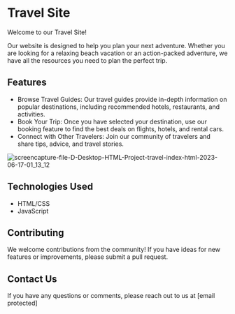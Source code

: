 # Travel Site

Welcome to our Travel Site!

Our website is designed to help you plan your next adventure. Whether you are looking for a relaxing beach vacation or an action-packed adventure, we have all the resources you need to plan the perfect trip.


## Features

- Browse Travel Guides: Our travel guides provide in-depth information on popular destinations, including recommended hotels, restaurants, and activities.
- Book Your Trip: Once you have selected your destination, use our booking feature to find the best deals on flights, hotels, and rental cars.
- Connect with Other Travelers: Join our community of travelers and share tips, advice, and travel stories.

  
![screencapture-file-D-Desktop-HTML-Project-travel-index-html-2023-06-17-01_13_12](https://github.com/aboutmohsin/travel-site/assets/86055307/7868203f-03b0-4e32-916d-ba36c1854500)

## Technologies Used
- HTML/CSS
- JavaScript

## Contributing
We welcome contributions from the community! If you have ideas for new features or improvements, please submit a pull request.



## Contact Us
If you have any questions or comments, please reach out to us at [email protected]




